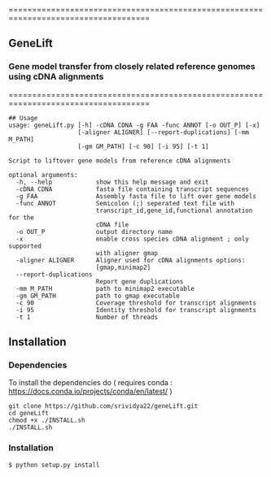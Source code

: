 ====================================================================================
## GeneLift

### Gene model transfer from closely related reference genomes using cDNA alignments

====================================================================================
```
## Usage
usage: geneLift.py [-h] -cDNA CDNA -g FAA -func ANNOT [-o OUT_P] [-x]
                   [-aligner ALIGNER] [--report-duplications] [-mm M_PATH]
                   [-gm GM_PATH] [-c 90] [-i 95] [-t 1]

Script to liftover gene models from reference cDNA alignments

optional arguments:
  -h, --help            show this help message and exit
  -cDNA CDNA            fasta file containing transcript sequences
  -g FAA                Assembly fasta file to lift over gene models
  -func ANNOT           Semicolon (;) seperated text file with
                        transcript_id,gene_id,functional annotation for the
                        cDNA file
  -o OUT_P              output directory name
  -x                    enable cross species cDNA alignment ; only supported
                        with aligner gmap
  -aligner ALIGNER      Aligner used for cDNA alignments options:
                        [gmap,minimap2]
  --report-duplications
                        Report gene duplications
  -mm M_PATH            path to minimap2 executable
  -gm GM_PATH           path to gmap executable
  -c 90                 Coverage threshold for transcript alignments
  -i 95                 Identity threshold for transcript alignments
  -t 1                  Number of threads
```
## Installation

### Dependencies

To install the dependencies do ( requires conda : https://docs.conda.io/projects/conda/en/latest/ )
```
git clone https://github.com/srividya22/geneLift.git
cd geneLift
chmod +x ./INSTALL.sh
./INSTALL.sh
```


### Installation
```
$ python setup.py install
```
